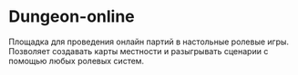 # Dungeon-online
Площадка для проведения онлайн партий в настольные ролевые игры.
Позволяет создавать карты местности и разыгрывать сценарии с помощью любых ролевых систем.
